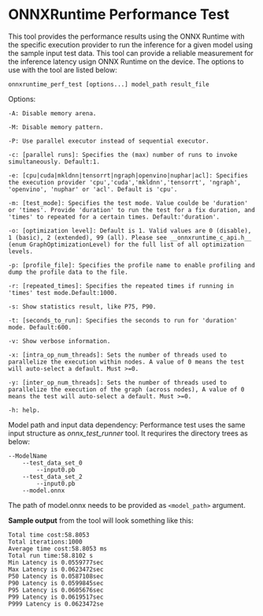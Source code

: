 # ONNXRuntime Performance Test

This tool provides the performance results using the ONNX Runtime with the specific execution provider to run the inference for a given model using the sample input test data. This tool can provide a reliable measurement for the inference latency usign ONNX Runtime on the device. The options to use with the tool are listed below:

`onnxruntime_perf_test [options...] model_path result_file`

Options:

	-A: Disable memory arena.
	
	-M: Disable memory pattern.
	
	-P: Use parallel executor instead of sequential executor.
	
	-c: [parallel runs]: Specifies the (max) number of runs to invoke simultaneously. Default:1.
	
	-e: [cpu|cuda|mkldnn|tensorrt|ngraph|openvino|nuphar|acl]: Specifies the execution provider 'cpu','cuda','mkldnn','tensorrt', 'ngraph', 'openvino', 'nuphar' or 'acl'. Default is 'cpu'.
        
	-m: [test_mode]: Specifies the test mode. Value coulde be 'duration' or 'times'. Provide 'duration' to run the test for a fix duration, and 'times' to repeated for a certain times. Default:'duration'.
        
	-o: [optimization level]: Default is 1. Valid values are 0 (disable), 1 (basic), 2 (extended), 99 (all). Please see __onnxruntime_c_api.h__ (enum GraphOptimizationLevel) for the full list of all optimization levels.
	
	-p: [profile_file]: Specifies the profile name to enable profiling and dump the profile data to the file.
	
	-r: [repeated_times]: Specifies the repeated times if running in 'times' test mode.Default:1000.
        
	-s: Show statistics result, like P75, P90.

	-t: [seconds_to_run]: Specifies the seconds to run for 'duration' mode. Default:600.
        
	-v: Show verbose information.
        
	-x: [intra_op_num_threads]: Sets the number of threads used to parallelize the execution within nodes. A value of 0 means the test will auto-select a default. Must >=0.
	
	-y: [inter_op_num_threads]: Sets the number of threads used to parallelize the execution of the graph (across nodes), A value of 0 means the test will auto-select a default. Must >=0.
	
	-h: help.

Model path and input data dependency:
    Performance test uses the same input structure as *onnx_test_runner* tool. It requrires the directory trees as below:

    --ModelName
        --test_data_set_0
            --input0.pb
        --test_data_set_2
            --input0.pb
        --model.onnx
    
The path of model.onnx needs to be provided as `<model_path>` argument.

__Sample output__ from the tool will look something like this:

	Total time cost:58.8053
	Total iterations:1000
	Average time cost:58.8053 ms
	Total run time:58.8102 s
	Min Latency is 0.0559777sec
	Max Latency is 0.0623472sec
	P50 Latency is 0.0587108sec
	P90 Latency is 0.0599845sec
	P95 Latency is 0.0605676sec
	P99 Latency is 0.0619517sec
	P999 Latency is 0.0623472se
